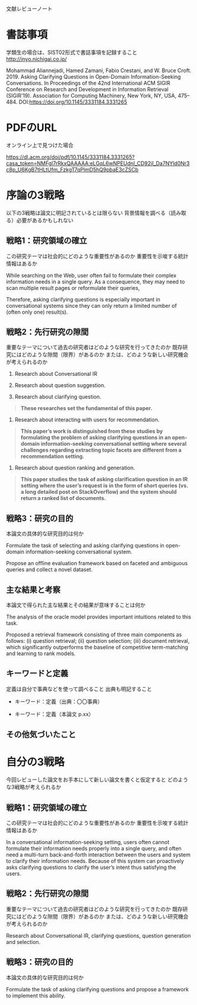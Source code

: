 文献レビューノート

書誌事項
========

学類生の場合は、SIST02形式で書誌事項を記録すること <http://inyo.nichigai.co.jp/>

Mohammad Aliannejadi, Hamed Zamani, Fabio Crestani, and W. Bruce Croft. 2019.
Asking Clarifying Questions in Open-Domain Information-Seeking Conversations. In
Proceedings of the 42nd International ACM SIGIR Conference on Research and
Development in Information Retrieval (SIGIR’19). Association for Computing
Machinery, New York, NY, USA, 475–484.
DOI:https://doi.org/10.1145/3331184.3331265

PDFのURL
========

オンライン上で見つけた場合

<https://dl.acm.org/doi/pdf/10.1145/3331184.3331265?casa_token=NMFgI7rRkxQAAAAA:eLGqL6wNPEUdnI_CD92jI_Da7NYld0Nr3c8p_U6KgB7tHLtUfm_FzkgT7qPlmD5hQ9pbaE3cZSCb>

序論の3戦略
===========

以下の3戦略は論文に明記されているとは限らない
背景情報を調べる（読み取る）必要があるかもしれない

戦略1：研究領域の確立
---------------------

この研究テーマは社会的にどのような重要性があるのか
重要性を示唆する統計情報はあるか

While searching on the Web, user often fail to formulate their complex
information needs in a single query. As a consequence, they may need to scan
multiple result pages or reformulate their queries,

Therefore, asking clarifying questions is especially important in conversational
systems since they can only return a limited number of (often only one)
result(s).

戦略2：先行研究の隙間
---------------------

重要なテーマについて過去の研究者はどのような研究を行ってきたのか
既存研究にはどのような隙間（限界）があるのか
または、どのような新しい研究機会が考えられるのか

1.  Research about Conversational IR

2.  Research about question suggestion.

3.  Research about clarifying question.

>   **These researches set the fundamental of this paper.**

1.  Research about interacting with users for recommendation.

>   **This paper’s work is distinguished from these studies by formulating the
>   problem of asking clarifying questions in an open-domain information-seeking
>   conversational setting where several challenges regarding extracting topic
>   facets are different from a recommendation setting.**

1.  Research about question ranking and generation.

>   **This paper studies the task of asking clarification question in an IR
>   setting where the user’s request is in the form of short queries (vs. a long
>   detailed post on StackOverflow) and the system should return a ranked list
>   of documents.**

戦略3：研究の目的
-----------------

本論文の具体的な研究目的は何か

Formulate the task of selecting and asking clarifying questions in open-domain
information-seeking conversational system.

Propose an offline evaluation framework based on faceted and ambiguous queries
and collect a novel dataset.

主な結果と考察
--------------

本論文で得られた主な結果とその結果が意味することは何か

The analysis of the oracle model provides important intuitions related to this
task.

Proposed a retrieval framework consisting of three main components as follows:
(i) question retrieval; (ii) question selection; (iii) document retrieval, which
significantly outperforms the baseline of competitive term-matching and learning
to rank models.

キーワードと定義
----------------

定義は自分で事典などを使って調べること 出典も明記すること

-   キーワード：定義（出典：〇〇事典）

-   キーワード：定義（本論文 p.xx）

その他気づいたこと
------------------

自分の3戦略
===========

今回レビューした論文をお手本にして新しい論文を書くと仮定すると
どのような3戦略が考えられるか

戦略1：研究領域の確立
---------------------

この研究テーマは社会的にどのような重要性があるのか
重要性を示唆する統計情報はあるか

In a conversational information-seeking setting, users often cannot formulate
their information needs properly into a single query, and often need a
multi-turn back-and-forth interaction between the users and system to clarify
their information needs. Because of this system can proactively asks clarifying
questions to clarify the user’s intent thus satisfying the users.

戦略2：先行研究の隙間
---------------------

重要なテーマについて過去の研究者はどのような研究を行ってきたのか
既存研究にはどのような隙間（限界）があるのか
または、どのような新しい研究機会が考えられるのか

Research about Conversational IR, clarifying questions, question generation and
selection.

戦略3：研究の目的
-----------------

本論文の具体的な研究目的は何か

Formulate the task of asking clarifying questions and propose a framework to
implement this ability.
